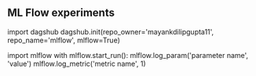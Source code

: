 ## ML Flow experiments

import dagshub
dagshub.init(repo_owner='mayankdilipgupta11', repo_name='mlflow', mlflow=True)

import mlflow
with mlflow.start_run():
  mlflow.log_param('parameter name', 'value')
  mlflow.log_metric('metric name', 1)
